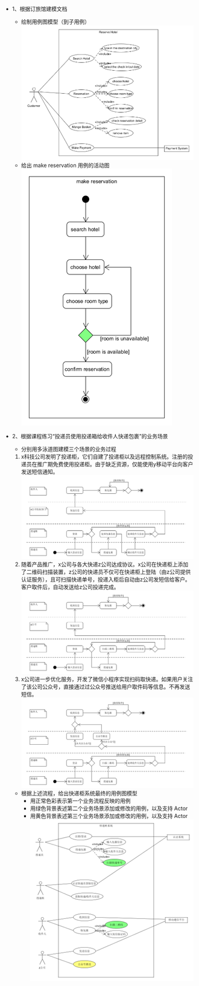 - 1、根据订旅馆建模文档  
  - 绘制用例图模型（到子用例）  
  ![1](/images/hw7_1.png)  
  - 给出 make reservation 用例的活动图  
  ![2](/images/hw7_2.png)  
  
- 2、根据课程练习“投递员使用投递箱给收件人快递包裹”的业务场景  
  - 分别用多泳道图建模三个场景的业务过程  
  1. x科技公司发明了投递柜，它们自建了投递柜以及远程控制系统。注册的投递员在推广期免费使用投递柜。由于缺乏资源，仅能使用y移动平台向客户发送短信通知。  
  ![3](/images/hw7_3.png)  
  2. 随着产品推广，x公司与各大快递z公司达成协议。x公司在快递柜上添加了二维码扫描装置，z公司的快递员不仅可在快递柜上登陆（由z公司提供认证服务），且可扫描快递单号，投递入柜后自动由z公司发短信给客户。客户取件后，自动发送给z公司投递完成。  
  ![4](/images/hw7_4.png)  
  3. x公司进一步优化服务，开发了微信小程序实现扫码取快递。如果用户关注了该公司公众号，直接通过过公众号推送给用户取件码等信息。不再发送短信。  
  ![5](/images/hw7_5.png)  
  - 根据上述流程，给出快递柜系统最终的用例图模型  
    - 用正常色彩表示第一个业务流程反映的用例  
    - 用绿色背景表述第二个业务场景添加或修改的用例，以及支持 Actor  
    - 用黄色背景表述第三个业务场景添加或修改的用例，以及支持 Actor  
    ![6](/images/hw7_6.png)  

